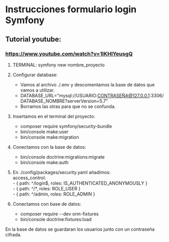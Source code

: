 # Instrucciones formulario login Symfony
## Tutorial youtube:
### https://www.youtube.com/watch?v=1lKHlYeusgQ

1. TERMINAL: symfony new nombre_proyecto

2. Configurar database:
    * Vamos al archivo ./.env y descomentamos la base de datos que vamos a utilizar.
    * DATABASE_URL="mysql://USUARIO:CONTRASEÑA@127.0.0.1:3306/DATABASE_NOMBRE?serverVersion=5.7"
    * Borramos las otras para que no se confunda.

3. Insertamos en el terminal del proyecto:
    * composer require symfony/security-bundle
    * bin/console make:user
    * bin/console make:migration

4. Conectamos con la base de datos:
    * bin/console doctrine:migrations:migrate
    * bin/console make:auth

5. En ./config/packages/security.yaml añadimos:  
access_control:   
        - { path: ^/login$, roles:  IS_AUTHENTICATED_ANONYMOUSLY }  
        - { path: ^/*, roles: ROLE_USER }  
        - { path: ^/admin, roles: ROLE_ADMIN }

6. Conectamos con base de datos:
    - composer require --dev orm-fixtures
    - bin/console doctrine:fixtures:load

En la base de datos se guardaran los usuarios junto con un contraseña cifrada.